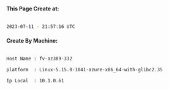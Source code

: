 
   
#### This Page Create at:

```bash

2023-07-11 - 21:57:16 UTC

```

#### Create By Machine:

```bash

Host Name : fv-az389-332

platform  : Linux-5.15.0-1041-azure-x86_64-with-glibc2.35

Ip Local  : 10.1.0.61

```

